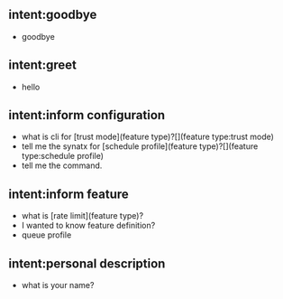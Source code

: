 ## intent:goodbye
- goodbye

## intent:greet
- hello

## intent:inform configuration
- what is cli for [trust mode](feature type)?[](feature type:trust mode)[](configuration:cli)
- tell me the synatx for [schedule profile](feature type)?[](feature type:schedule profile)[](configuration:syntax)
- tell me the command.

## intent:inform feature
- what is [rate limit](feature type)?
- I wanted to know feature definition?
- queue profile

## intent:personal description
- what is your name?
